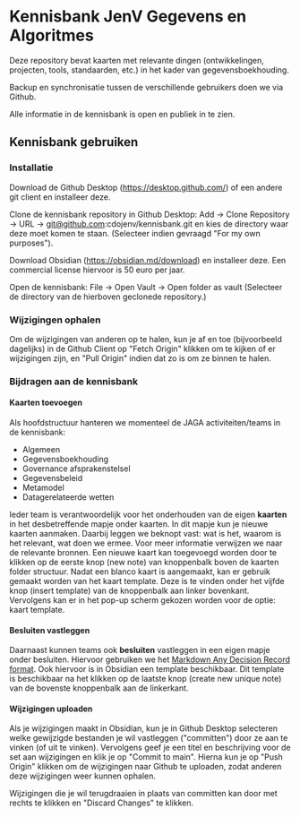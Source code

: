 # Kennisbank JenV Gegevens en Algoritmes
Deze repository bevat kaarten met relevante dingen (ontwikkelingen, projecten, tools, standaarden, etc.) in het kader van gegevensboekhouding.

Backup en synchronisatie tussen de verschillende gebruikers doen we via Github.

Alle informatie in de kennisbank is open en publiek in te zien.

## Kennisbank gebruiken
### Installatie
Download de Github Desktop (https://desktop.github.com/) of een andere git client en installeer deze.

Clone de kennisbank repository in Github Desktop: Add -> Clone Repository -> URL -> git@github.com:cdojenv/kennisbank.git en kies de directory waar deze moet komen te staan. (Selecteer indien gevraagd "For my own purposes").

Download Obsidian (https://obsidian.md/download) en installeer deze. Een commercial license hiervoor is 50 euro per jaar.

Open de kennisbank: File -> Open Vault -> Open folder as vault (Selecteer de directory van de hierboven geclonede repository.)

### Wijzigingen ophalen
Om de wijzigingen van anderen op te halen, kun je af en toe (bijvoorbeeld dagelijks) in de Github Client op "Fetch Origin" klikken om te kijken of er wijzigingen zijn, en "Pull Origin" indien dat zo is om ze binnen te halen.

### Bijdragen aan de kennisbank
#### Kaarten toevoegen
Als hoofdstructuur hanteren we momenteel de JAGA activiteiten/teams in de kennisbank:
- Algemeen
- Gegevensboekhouding
- Governance afsprakenstelsel
- Gegevensbeleid
- Metamodel
- Datagerelateerde wetten

Ieder team is verantwoordelijk voor het onderhouden van de eigen **kaarten** in het desbetreffende mapje onder kaarten. In dit mapje kun je nieuwe kaarten aanmaken. Daarbij leggen we beknopt vast: wat is het, waarom is het relevant, wat doen we ermee. Voor meer informatie verwijzen we naar de relevante bronnen. Een nieuwe kaart kan toegevoegd worden door te klikken op de eerste knop (new note) van knoppenbalk boven de kaarten folder structuur. Nadat een blanco kaart is aangemaakt, kan er gebruik gemaakt worden van het kaart template. Deze is te vinden onder het vijfde knop (insert template) van de knoppenbalk aan linker bovenkant. Vervolgens kan er in het pop-up scherm gekozen worden voor de optie: kaart template. 

#### Besluiten vastleggen
Daarnaast kunnen teams ook **besluiten** vastleggen in een eigen mapje onder besluiten. Hiervoor gebruiken we het [Markdown Any Decision Record format](https://kennisbank.gegevensboekhouding.nl/kaarten/Gegevensboekhouding/Markdown%20Any%20Decision%20Records%20(MADR)/). Ook hiervoor is in Obsidian een template beschikbaar. Dit template is beschikbaar na het klikken op de laatste knop (create new unique note) van de bovenste knoppenbalk aan de linkerkant.

#### Wijzigingen uploaden
Als je wijzigingen maakt in Obsidian, kun je in Github Desktop selecteren welke gewijzigde bestanden je wil vastleggen ("committen") door ze aan te vinken (of uit te vinken). Vervolgens geef je een titel en beschrijving voor de set aan wijzigingen en klik je op "Commit to main". Hierna kun je op "Push Origin" klikken om de wijzigingen naar Github te uploaden, zodat anderen deze wijzigingen weer kunnen ophalen.

Wijzigingen die je wil terugdraaien in plaats van committen kan door met rechts te klikken en "Discard Changes" te klikken.
